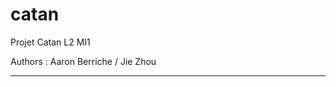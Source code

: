 # catan

Projet Catan L2 MI1

Authors : Aaron Berriche / Jie Zhou

-------------------------------------